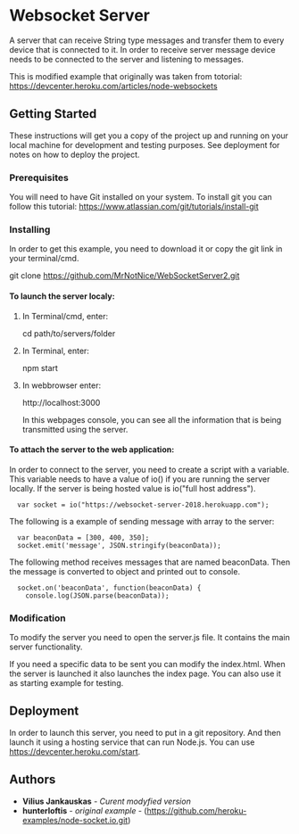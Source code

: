 
# Websocket Server

A server that can receive String type messages and transfer them to every device that is connected to it. In order to receive server message device needs to be connected to the server and listening to messages. 

This is modified example that originally was taken from totorial: https://devcenter.heroku.com/articles/node-websockets

## Getting Started

These instructions will get you a copy of the project up and running on your local machine for development and testing purposes. See deployment for notes on how to deploy the project.

### Prerequisites

You will need to have Git installed on your system. 
To install git you can follow this tutorial: https://www.atlassian.com/git/tutorials/install-git


### Installing

In order to get this example, you need to download it or copy the git link in your terminal/cmd.

git clone https://github.com/MrNotNice/WebSocketServer2.git

#### To launch the server localy:
  1. In Terminal/cmd, enter:
  
      cd path/to/servers/folder
    
  2. In Terminal, enter:
  
      npm start
    
  3. In webbrowser enter:
  
      http://localhost:3000
      
      In this webpages console, you can see all the information that is being transmitted using the server.
     
#### To attach the server to the web application:

  In order to connect to the server, you need to create a script with a variable. This variable needs to have a value of io() if you are running the server locally. If the server is being hosted value is io("full host address").
  
      var socket = io("https://websocket-server-2018.herokuapp.com");

   The following is a example of sending message with array to the server:
   
      var beaconData = [300, 400, 350];
      socket.emit('message', JSON.stringify(beaconData));
      

   The following method receives messages that are named beaconData. Then the message is converted to object and printed out to console.
   
      socket.on('beaconData', function(beaconData) {
        console.log(JSON.parse(beaconData));

### Modification

To modify the server you need to open the server.js file. It contains the main server functionality.

If you need a specific data to be sent you can modify the index.html. When the server is launched it also launches the index page. You can also use it as starting example for testing.


## Deployment

In order to launch this server, you need to put in a git repository. And then launch it using a hosting service that can run Node.js.
You can use https://devcenter.heroku.com/start.


## Authors

* **Vilius Jankauskas** - *Curent modyfied version*
* **hunterloftis** - *original example* - (https://github.com/heroku-examples/node-socket.io.git)


